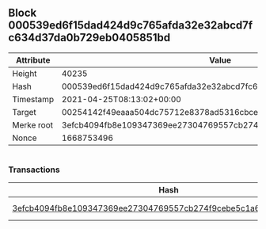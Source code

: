 ## Block 000539ed6f15dad424d9c765afda32e32abcd7fc634d37da0b729eb0405851bd

Attribute | Value
--- | ---
Height | 40235
Hash | 000539ed6f15dad424d9c765afda32e32abcd7fc634d37da0b729eb0405851bd
Timestamp | 2021-04-25T08:13:02+00:00
Target | 00254142f49eaaa504dc75712e8378ad5316cbcead634704b3734b6271167cc4
Merke root | 3efcb4094fb8e109347369ee27304769557cb274f9cebe5c1a652e29107a00d5
Nonce | 1668753496

```

```

### Transactions

Hash | Amount
--- | ---
[3efcb4094fb8e109347369ee27304769557cb274f9cebe5c1a652e29107a00d5](3efcb4094fb8e109347369ee27304769557cb274f9cebe5c1a652e29107a00d5.md) | 10.00000000 SKEPTI 
